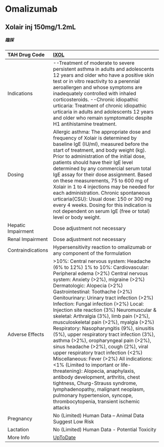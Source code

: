 # Omalizumab

## Xolair inj 150mg/1.2mL

##### 臨採

| TAH Drug Code      | [IXOL](https://www.tahsda.org.tw/drugs/hissearch.php?drug_code=IXOL)                                                                                                                                                                                                                                                                                                                                                                                                                                                                                                                                                                                                                                                                                                                                                                                                                                                                                                                  |
|:-------------------|:--------------------------------------------------------------------------------------------------------------------------------------------------------------------------------------------------------------------------------------------------------------------------------------------------------------------------------------------------------------------------------------------------------------------------------------------------------------------------------------------------------------------------------------------------------------------------------------------------------------------------------------------------------------------------------------------------------------------------------------------------------------------------------------------------------------------------------------------------------------------------------------------------------------------------------------------------------------------------------------|
| Indications        | --Treatment of moderate to severe persistent asthma in adults and adolescents 12 years and older who have a positive skin test or in vitro reactivity to a perennial aeroallergen and whose symptoms are inadequately controlled with inhaled corticosteroids. --Chronic idiopathic urticaria: Treatment of chronic idiopathic urticaria in adults and adolescents 12 years and older who remain symptomatic despite H1 antihistamine treatment.                                                                                                                                                                                                                                                                                                                                                                                                                                                                                                                                      |
| Dosing             | Allergic asthma: The appropriate dose and frequency of Xolair is determined by baseline IgE (IU/ml), measured before the start of treatment, and body weight (kg). Prior to administration of the initial dose, patients should have their IgE level determined by any commercial serum total IgE assay for their dose assignment. Based on these measurements, 75 to 600 mg of Xolair in 1 to 4 injections may be needed for each administration. Chronic spontaneous urticaria(CSU): Usual dose: 150 or 300 mg every 4 weeks. Dosing for this indication is not dependent on serum IgE (free or total) level or body weight.                                                                                                                                                                                                                                                                                                                                                        |
| Hepatic Impairment | Dose adjustment not necessary                                                                                                                                                                                                                                                                                                                                                                                                                                                                                                                                                                                                                                                                                                                                                                                                                                                                                                                                                         |
| Renal Impairment   | Dose adjustment not necessary                                                                                                                                                                                                                                                                                                                                                                                                                                                                                                                                                                                                                                                                                                                                                                                                                                                                                                                                                         |
| Contraindications  | Hypersensitivity reaction to omalizumab or any component of the formulation                                                                                                                                                                                                                                                                                                                                                                                                                                                                                                                                                                                                                                                                                                                                                                                                                                                                                                           |
| Adverse Effects    | >10%: Central nervous system: Headache (6% to 12%) 1% to 10%: Cardiovascular: Peripheral edema (>2%) Central nervous system: Anxiety (>2%), migraine (>2%) Dermatologic: Alopecia (>2%) Gastrointestinal: Toothache (>2%) Genitourinary: Urinary tract infection (>2%) Infection: Fungal infection (>2%) Local: Injection site reaction (3%) Neuromuscular & skeletal: Arthralgia (3%), limb pain (>2%), musculoskeletal pain (>2%), myalgia (>2%) Respiratory: Nasopharyngitis (9%), sinusitis (5%), upper respiratory tract infection (3%), asthma (>2%), oropharyngeal pain (>2%), sinus headache (>2%), cough (2%), viral upper respiratory tract infection (<2%) Miscellaneous: Fever (>2%) All indications: <1% (Limited to important or life-threatening): Alopecia, anaphylaxis, antibody development, arthritis, chest tightness, Churg-Strauss syndrome, lymphadenopathy, malignant neoplasm, pulmonary hypertension, syncope, thrombocytopenia, transient ischemic attacks |
| Pregnancy          | No (Limited) Human Data – Animal Data Suggest Low Risk                                                                                                                                                                                                                                                                                                                                                                                                                                                                                                                                                                                                                                                                                                                                                                                                                                                                                                                                |
| Lactation          | No (Limited) Human Data - Potential Toxicity                                                                                                                                                                                                                                                                                                                                                                                                                                                                                                                                                                                                                                                                                                                                                                                                                                                                                                                                          |
| More Info          | [UpToDate](https://www.uptodate.com/contents/omalizumab-drug-information)                                                                                                                                                                                                                                                                                                                                                                                                                                                                                                                                                                                                                                                                                                                                                                                                                                                                                                             |

